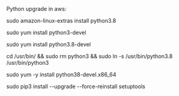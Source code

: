 Python upgrade in aws:

sudo amazon-linux-extras install python3.8

sudo yum install python3-devel

sudo yum install python3.8-devel

cd /usr/bin/  && sudo rm python3 &&  sudo ln -s /usr/bin/python3.8 /usr/bin/python3

sudo yum -y install python38-devel.x86_64

sudo pip3 install --upgrade --force-reinstall setuptools